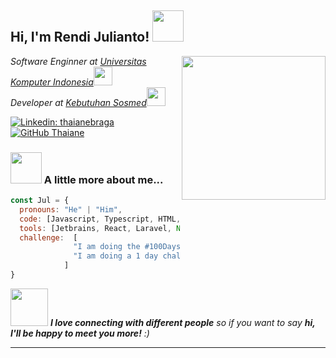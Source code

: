 

   
<h2> Hi, I'm Rendi Julianto! <img src="https://media.giphy.com/media/mGcNjsfWAjY5AEZNw6/giphy.gif" width="50"></h2>
<img align='right' src="https://i.pinimg.com/originals/e4/26/70/e426702edf874b181aced1e2fa5c6cde.gif" width="230">
<p><em>Software Enginner at <a href="https://www.unikom.ac.id/">Universitas Komputer Indonesia</a><img src="https://media.giphy.com/media/fYSnHlufseco8Fh93Z/giphy.gif" width="30"></br>Developer at <a href="https://www.kebutuhansosmed.com">Kebutuhan Sosmed</a><img src="https://media.giphy.com/media/WUlplcMpOCEmTGBtBW/giphy.gif" width="30"> 
</em></p>


[![Linkedin: thaianebraga](https://img.shields.io/badge/-rendijulianto-blue?style=flat-square&logo=Linkedin&logoColor=white&link=https://www.linkedin.com/in/rendijulianto/)](https://www.linkedin.com/in/rendijulianto/)
[![GitHub Thaiane](https://img.shields.io/github/followers/beliscript?label=follow&style=social)](https://github.com/beliscript)


### <img src="https://media.giphy.com/media/VgCDAzcKvsR6OM0uWg/giphy.gif" width="50"> A little more about me...  

```javascript
const Jul = {
  pronouns: "He" | "Him",
  code: [Javascript, Typescript, HTML, CSS, Golang, PHP, Java],
  tools: [Jetbrains, React, Laravel, Node],
  challenge:  [
              "I am doing the #100DaysOfCode challenge focused on react and typescript", 
              "I am doing a 1 day challenge at least 10 pages"
            ]
}
```

<img src="https://media.giphy.com/media/LnQjpWaON8nhr21vNW/giphy.gif" width="60"> <em><b>I love connecting with different people</b> so if you want to say <b>hi, I'll be happy to meet you more!</b> :)</em>

---
